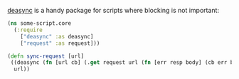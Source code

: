 [deasync](https://www.npmjs.com/package/deasync) is a handy package for scripts where blocking is not important:

```clojure
(ns some-script.core
  (:require
    ["deasync" :as deasync]
    ["request" :as request]))

(defn sync-request [url]
 ((deasync (fn [url cb] (.get request url (fn [err resp body] (cb err body)))))
  url))
  ```
